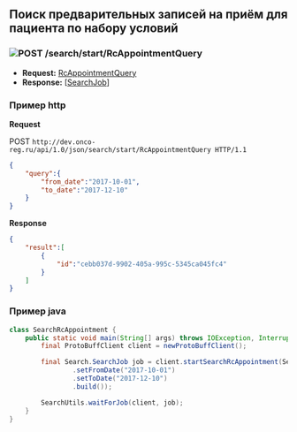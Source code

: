## Поиск предварительных записей на приём для пациента по набору условий

### ![POST](../../../../img/post.png) /search/start/RcAppointmentQuery
* **Request:** [RcAppointmentQuery](../../../../types/types.md#com.siams.med.api.RcAppointmentQuery) 
* **Response:** [[SearchJob](../../../../types/types.md#com.siams.med.api.SearchJob)]

### Пример http

**Request**

POST `http://dev.onco-reg.ru/api/1.0/json/search/start/RcAppointmentQuery HTTP/1.1`
```json
{
    "query":{
        "from_date":"2017-10-01",
        "to_date":"2017-12-10"
    }
}
```

**Response**

```json
{
    "result":[
        {
            "id":"cebb037d-9902-405a-995c-5345ca045fc4"
        }
    ]
}
```

### Пример java

```java
class SearchRcAppointment {
    public static void main(String[] args) throws IOException, InterruptedException {
        final ProtoBuffClient client = newProtoBuffClient();

        final Search.SearchJob job = client.startSearchRcAppointment(Search.RcAppointmentQuery.newBuilder()
                .setFromDate("2017-10-01")
                .setToDate("2017-12-10")
                .build());

        SearchUtils.waitForJob(client, job);
    }
}

```